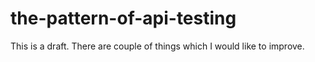 # the-pattern-of-api-testing
This is a draft. There are couple of things which I would like to improve.
